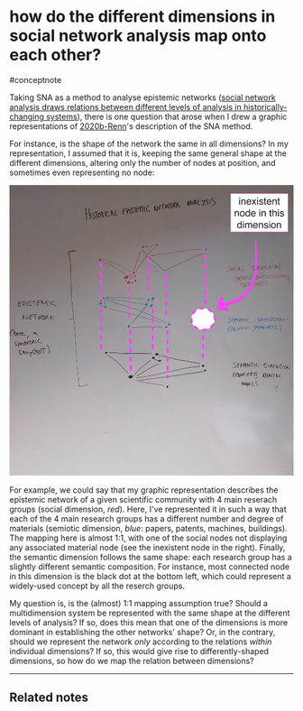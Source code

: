 # how do the different dimensions in social network analysis map onto each other?
#conceptnote

Taking SNA as a method to analyse epistemic networks ([social network analysis draws relations between different levels of analysis in historically-changing systems](social%20network%20analysis%20draws%20relations%20between%20different%20levels%20of%20analysis%20in%20historically-changing%20systems.md)), there is one question that arose when I drew a graphic representations of [2020b-Renn](2020b-Renn.md)'s description of the SNA method.

For instance, is the shape of the network the same in all dimensions? In my representation, I assumed that it is, keeping the same general shape at the different dimensions, altering only the number of nodes at position, and sometimes even representing no node:

![](social%20network%20analysis%20applied%20to%20a%20theory%20of%20the%20evolution%20of%20knowledge_modified.jpg)

For example, we could say that my graphic representation describes the epistemic network of a given scientific community with 4 main reserach groups (social dimension, *red*). Here, I've represented it in such a way that each of the 4 main research groups has a different number and degree of materials (semiotic dimension, *blue*: papers, patents, machines, buildings). The mapping here is almost 1:1, with one of the social nodes not displaying any associated material node (see the inexistent node in the right). Finally, the semantic dimension follows the same shape: each research group has a slightly different semantic composition. For instance, most connected node in this dimension is the black dot at the bottom left, which could represent a widely-used concept by all the reserch groups.


My question is, is the (almost) 1:1 mapping assumption true? Should a multidimension system be represented with the same shape at the different levels of analysis? If so, does this mean that one of the dimensions is more dominant in establishing the other networks' shape? Or, in the contrary, should we represent the network *only* according to the relations *within* individual dimensions? If so, this would give rise to differently-shaped dimensions, so how do we map the relation between dimensions?

---

Related notes
- 

